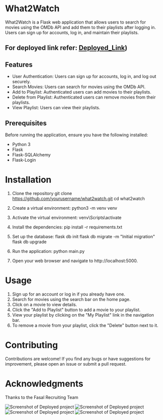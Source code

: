 # What2Watch

What2Watch is a Flask web application that allows users to search for movies using the OMDb API and add them to their playlists after logging in. Users can sign up for accounts, log in, and maintain their playlists.

## For deployed link refer: [Deployed_Link](https://movie-search-web-app-kx5q.onrender.com/))
## Features
- User Authentication: Users can sign up for accounts, log in, and log out securely.
- Search Movies: Users can search for movies using the OMDb API.
- Add to Playlist: Authenticated users can add movies to their playlists.
- Delete from Playlist: Authenticated users can remove movies from their playlists.
- View Playlist: Users can view their playlists.
  
## Prerequisites
Before running the application, ensure you have the following installed:

- Python 3
- Flask
- Flask-SQLAlchemy
- Flask-Login

# Installation
1. Clone the repository
    git clone https://github.com/yourusername/what2watch.git
    cd what2watch

2. Create a virtual environment:
    python3 -m venv venv

3. Activate the virtual environment:
    venv\Scripts\activate

4. Install the dependencies:
    pip install -r requirements.txt

5. Set up the database:
    flask db init
    flask db migrate -m "Initial migration"
    flask db upgrade

6. Run the application:
    python main.py

7. Open your web browser and navigate to http://localhost:5000.

# Usage
1. Sign up for an account or log in if you already have one.
2. Search for movies using the search bar on the home page.
3. Click on a movie to view details.
4. Click the "Add to Playlist" button to add a movie to your playlist.
5. View your playlist by clicking on the "My Playlist" link in the navigation bar.
6. To remove a movie from your playlist, click the "Delete" button next to it.

# Contributing
Contributions are welcome! If you find any bugs or have suggestions for improvement, please open an issue or submit a pull request.

# Acknowledgments
Thanks to the Fasal Recruiting Team

![Screenshot of Deployed project](https://drive.google.com/file/d/1vhX_-h0hc_DsIBMsyMz302QR6b7cpZBF/view?usp=sharing)
![Screenshot of Deployed project](https://drive.google.com/file/d/1fMgHzizjCY3xr0wEvi-nVeTK1S91gY4F/view?usp=sharing)
![Screenshot of Deployed project](https://drive.google.com/file/d/1Nxl5JIq7jzOoiMNZnIc-atdrwnGSIjZz/view?usp=sharing)
![Screenshot of Deployed project](https://drive.google.com/file/d/1DZgh9jrgomoQSNPlMn8z32ztT71c624m/view?usp=sharing)
  
